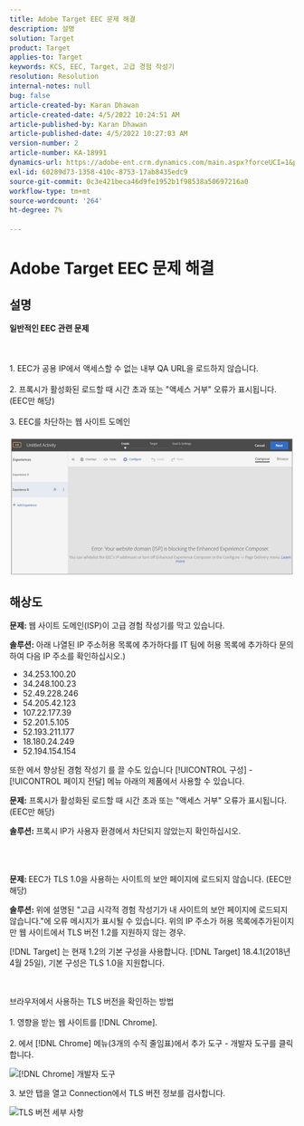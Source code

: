 ```yaml
---
title: Adobe Target EEC 문제 해결
description: 설명
solution: Target
product: Target
applies-to: Target
keywords: KCS, EEC, Target, 고급 경험 작성기
resolution: Resolution
internal-notes: null
bug: false
article-created-by: Karan Dhawan
article-created-date: 4/5/2022 10:24:51 AM
article-published-by: Karan Dhawan
article-published-date: 4/5/2022 10:27:03 AM
version-number: 2
article-number: KA-18991
dynamics-url: https://adobe-ent.crm.dynamics.com/main.aspx?forceUCI=1&pagetype=entityrecord&etn=knowledgearticle&id=b7c7fe9c-cab4-ec11-983f-000d3a5d0d73
exl-id: 60289d73-1358-410c-8753-17ab8435edc9
source-git-commit: 0c3e421beca46d9fe1952b1f98538a50697216a0
workflow-type: tm+mt
source-wordcount: '264'
ht-degree: 7%

---
```


# Adobe Target EEC 문제 해결

## 설명

<b>일반적인 EEC 관련 문제</b><br><br> <br><br>1. EEC가 공용 IP에서 액세스할 수 없는 내부 QA URL을 로드하지 않습니다.<br><br>2. 프록시가 활성화된 로드할 때 시간 초과 또는 &quot;액세스 거부&quot; 오류가 표시됩니다. (EEC만 해당)<br><br>3. EEC를 차단하는 웹 사이트 도메인<br><br>![](assets/___b9c7fe9c-cab4-ec11-983f-000d3a5d0d73___.png)

## 해상도


<b>문제: </b>웹 사이트 도메인(ISP)이 고급 경험 작성기를 막고 있습니다.

<b>솔루션:</b> 아래 나열된 IP 주소허용 목록에 추가하다를 IT 팀에 허용 목록에 추가하다 문의하여 다음 IP 주소를 확인하십시오.)



- 34.253.100.20
- 34.248.100.23
- 52.49.228.246
- 54.205.42.123
- 107.22.177.39
- 52.201.5.105
- 52.193.211.177
- 18.180.24.249
- 52.194.154.154


또한 에서 향상된 경험 작성기 를 끌 수도 있습니다 [!UICONTROL 구성] - [!UICONTROL 페이지 전달] 메뉴 아래의 제품에서 사용할 수 있습니다.





<b>문제:</b> 프록시가 활성화된 로드할 때 시간 초과 또는 &quot;액세스 거부&quot; 오류가 표시됩니다. (EEC만 해당)

<b>솔루션: </b>프록시 IP가 사용자 환경에서 차단되지 않았는지 확인하십시오.
<br><br> <br><br>


<b>문제: </b>EEC가 TLS 1.0을 사용하는 사이트의 보안 페이지에 로드되지 않습니다. (EEC만 해당)

<b>솔루션: </b>위에 설명된 &quot;고급 시각적 경험 작성기가 내 사이트의 보안 페이지에 로드되지 않습니다.&quot;에 오류 메시지가 표시될 수 있습니다. 위의 IP 주소가 허용 목록에추가된이지만 웹 사이트에서 TLS 버전 1.2를 지원하지 않는 경우.

[!DNL Target] 는 현재 1.2의 기본 구성을 사용합니다. [!DNL Target] 18.4.1(2018년 4월 25일), 기본 구성은 TLS 1.0을 지원합니다.


<br><br>브라우저에서 사용하는 TLS 버전을 확인하는 방법<br><br>1. 영향을 받는 웹 사이트를 [!DNL Chrome].<br><br>2.<b> </b>에서 [!DNL Chrome] 메뉴(3개의 수직 줄임표)에서 추가 도구 - 개발자 도구를 클릭합니다.


![[!DNL Chrome] 개발자 도구](https://experienceleague.adobe.com/docs/target/assets/chrome-developer-tools.png?lang=en)

3. 보안 탭을 열고 Connection에서 TLS 버전 정보를 검사합니다.

![TLS 버전 세부 사항](https://experienceleague.adobe.com/docs/target/assets/chrome-tls-version.png?lang=en)
